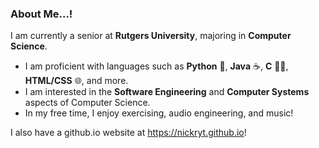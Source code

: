 ### About Me...!

I am currently a senior at **Rutgers University**, majoring in **Computer Science**.

  - I am proficient with languages such as **Python** 🐍, **Java** ☕, **C** ☝🏻, **HTML/CSS** 🌐, and more.
  - I am interested in the **Software Engineering** and **Computer Systems** aspects of Computer Science.
  - In my free time, I enjoy exercising, audio engineering, and music!
      
I also have a github.io website at https://nickryt.github.io!
